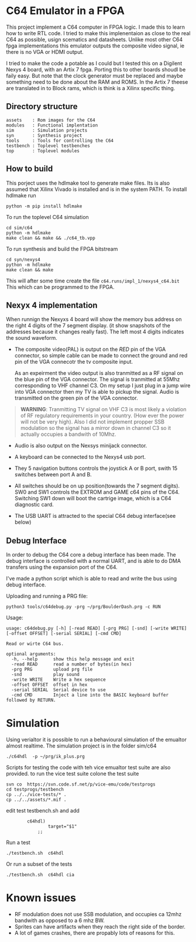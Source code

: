 # C64 Emulator in a FPGA

This project implement a C64 computer in FPGA logic. I made this to learn how to
write RTL code. I tried to make this implenentaion as close to the real C64 as
possible, usign scematics and datasheets. Unlike most other C64 fpga
implementations this emulator outputs the composite video signal, ie there is no
VGA or HDMI output. 

I tried to make the code a potable as I could but I tested this on a Digilent
Nexys 4 board, with an Artix 7 fpga. Porting this to other boards shoudl be
faily easy. But note that the clock generator must be replaced and maybe
something need to be done about the RAM and ROMS. In the Artix 7 theese are
translated in to Block rams, which is think is a Xilinx specific thing.

## Directory structure

```
assets    : Rom images for the C64
modules   : Functional implentation
sim       : Simulation projects
syn       : Synthesis project
tools     : Tools for controlling the C64
testbench : Toplevel testbenches
top       : Toplevel modules
``` 


## How to build

This porject uses the hdlmake tool to generate make files. Its is also assumed
that Xilinx Vivado is installed and is in the system PATH. To install hdlmake
run
```
python -m pip install hdlmake
```

To run the toplevel C64 simulation
```
cd sim/c64
python -m hdlmake
make clean && make && ./c64_tb.vpp
```

To run synthesis and build the FPGA bitstream

```
cd syn/nexys4
python -m hdlmake
make clean && make
```
This will after some time create the file `c64.runs/impl_1/nexys4_c64.bit` This
which can be programmed to the FPGA.

## Nexyx 4 implementation

When runnign the Nexyxs 4 board will show the memory bus address on the right 4
digits of the 7 segment display. (it show snapshots of the addresses because it
changes really fast). The left most 4 digits indicates the sound waveform.

- The composite video(PAL) is output on the _RED_ pin of the VGA connector, so
  simple cable can be made to connect the ground and red pin of the VGA
  connecotr the tv composite input.

  As an expeirment the video output is also tranmitted as a RF signal on the
  blue pin of the VGA connector. The signal is tranmitted at 55Mhz corresponding
  to VHF channel C3. On my setup I just plug in a jump wire into VGA connector
  then my TV is able to pickup the signal. Audio is transmitted on the green 
  pin of the VGA connector.

> **WARNING**: Tranmitting TV signal on VHF C3 is most likely a violation of RF
> regulatory requirements in your country. (How ever the power will not be very
> high). Also I did not implement propper SSB modulation so the signal has a
> mirror down in channel C3 so it actually occupies a bandwith of 10Mhz. 

- Audio is also output on the Nexsys minijack connector.

- A keyboard can be connected to the Nexys4 usb port.

- They 5 navigation buttons controls the joystick A or B port, swith 15 switches 
between port A and B.

- All switches should be on up position(towards the 7 segment digits). SW0 and
  SW1 controls the EXTROM and GAME c64 pins of the C64. Switching SW1 down will
  boot the cartrige image, which is a C64 diagnostic card.

- The USB UART is attracted to the special C64 debug interface(see below)



## Debug Interface

In order to debug the C64 core a debug interface has been made. The debug
interface is controlled with a normal UART, and is able to do DMA transfers
using the expansion port of the C64. 

I've made a python script which is able to read and write the bus using debug
interface. 

Uploading and running a PRG file:

```
python3 tools/c64debug.py -prg ~/prg/BoulderDash.prg -c RUN
```

Usage:
```
usage: c64debug.py [-h] [-read READ] [-prg PRG] [-snd] [-write WRITE] [-offset OFFSET] [-serial SERIAL] [-cmd CMD]

Read or wirte C64 bus.

optional arguments:
  -h, --help      show this help message and exit
  -read READ      read a number of bytes(in hex)
  -prg PRG        upload prg file
  -snd            play sound
  -write WRITE    Write a hex sequence
  -offset OFFSET  offset in hex
  -serial SERIAL  Serial device to use
  -cmd CMD        Inject a line into the BASIC keyboard buffer followed by RETURN.
```


# Simulation

Using verialtor it is possible to run a behavioural simulation of the emualtor almost 
realtime. The simulation project is in the folder sim/c64

```
./c64hdl  -p ~/prg/ik_plus.prg
```
Scripts for testing the code with teh vice emualtor test suite are also provided.
to run the vice test suite colone the test suite

```
svn co  https://svn.code.sf.net/p/vice-emu/code/testprogs
cd testprogs/testbench
cp ../../vice-tests/* .
cp ../../assets/*.mif .

```
edit test testbench.sh and add 
```
        c64hdl)
                target="$1"
            ;;
```

Run a test 
```
./testbench.sh  c64hdl 
```
Or run a subset of the tests 
```
./testbench.sh  c64hdl cia
```

# Known issues

- RF modulation does not use SSB modulation, and occupies ca 12mhz bandwith as opposed to a 6 mhz BW. 
- Sprites can have artifacts when they reach the right side of the border.
- A lot of games crashes, there are propably lots of reasons for this.